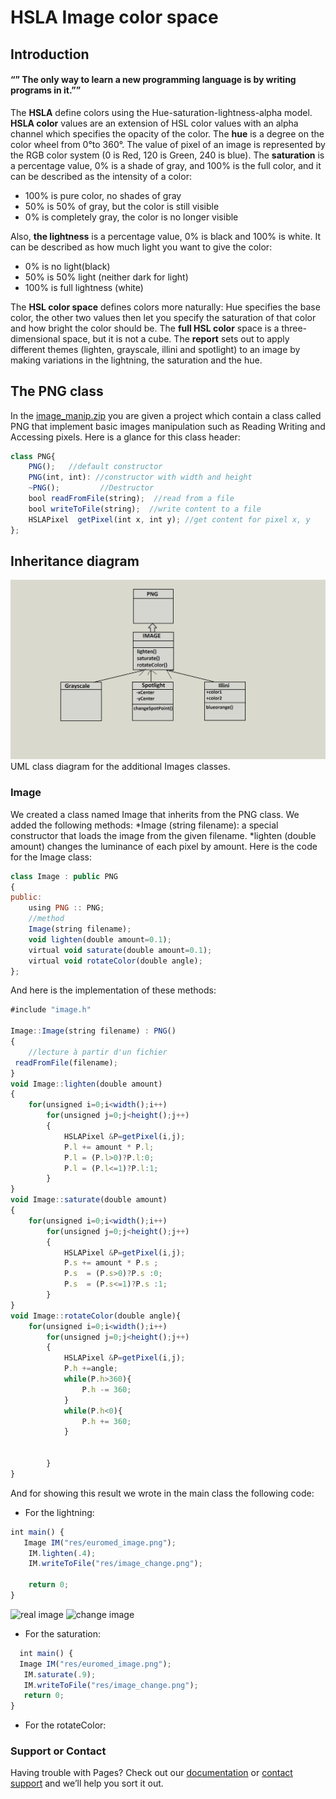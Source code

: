 # HSLA Image color space

## **Introduction** 
#### “” **The only way to learn a new programming language is by writing programs in it.**””
The **HSLA** define colors using the Hue-saturation-lightness-alpha model.
**HSLA color** values are an extension of HSL color values with an alpha channel which specifies the opacity of the color.
The **hue** is a degree on the color wheel from 0°to 360°. The value of pixel of an image is represented by the RGB color system (0 is Red, 120 is Green, 240 is blue).
The **saturation** is a percentage value, 0% is a shade of gray, and 100% is the full color, and it can be described as the intensity of a color:
* 100% is pure color, no shades of gray
*	50% is 50% of gray, but the color is still visible 
*	0% is completely gray, the color is no longer visible

Also, **the lightness** is a percentage value, 0% is black and 100% is white. It can be described as how much light you want to give the color:
*	0% is no light(black)
*	50% is 50% light (neither dark for light)
*	100% is full lightness (white)

The **HSL color space** defines colors more naturally: Hue specifies the base color, the other two values then let you specify the saturation of that color and how bright the color should be.
The **full HSL color** space is a three-dimensional space, but it is not a cube.
The **report** sets out to apply different themes (lighten, grayscale, illini and spotlight) to an image by making variations in the lightning, the saturation and the hue.

## **The PNG class**
In the [image_manip.zip](https://github.com/HarirFahem/Homework1/edit/main/README.md) you are given a project which contain a class called PNG that implement basic images manipulation such as Reading Writing and Accessing pixels.
Here is a glance for this class header:




```javascript
class PNG{
    PNG();   //default constructor
    PNG(int, int): //constructor with width and height
    ~PNG();         //Destructor
    bool readFromFile(string);  //read from a file
    bool writeToFile(string);  //write content to a file
    HSLAPixel  getPixel(int x, int y); //get content for pixel x, y
};
```


## **Inheritance diagram** 
![Diagramme](https://raw.githubusercontent.com/HarirFahem/Homework1/main/diagramme.png)
                  UML class diagram for the additional Images classes.

### Image
We created a class named Image that inherits from the PNG class. 
We added the following methods: 
 *Image (string filename): a special constructor that loads the image from the given filename.
 *lighten (double amount) changes the luminance of each pixel by amount.
Here is the code for the Image class:
```javascript
class Image : public PNG
{
public:
    using PNG :: PNG;
    //method
    Image(string filename);
    void lighten(double amount=0.1);
    virtual void saturate(double amount=0.1);
    virtual void rotateColor(double angle);
};
```
And here is the implementation of these methods:
```javascript
#include "image.h"

Image::Image(string filename) : PNG()
{
    //lecture à partir d'un fichier
 readFromFile(filename);
}
void Image::lighten(double amount)
{
    for(unsigned i=0;i<width();i++)
        for(unsigned j=0;j<height();j++)
        {
            HSLAPixel &P=getPixel(i,j);
            P.l += amount * P.l;
            P.l = (P.l>0)?P.l:0;
            P.l = (P.l<=1)?P.l:1;
        }
}
void Image::saturate(double amount)
{
    for(unsigned i=0;i<width();i++)
        for(unsigned j=0;j<height();j++)
        {
            HSLAPixel &P=getPixel(i,j);
            P.s += amount * P.s ;
            P.s  = (P.s>0)?P.s :0;
            P.s  = (P.s<=1)?P.s :1;
        }
}
void Image::rotateColor(double angle){
    for(unsigned i=0;i<width();i++)
        for(unsigned j=0;j<height();j++)
        {
            HSLAPixel &P=getPixel(i,j);
            P.h +=angle;
            while(P.h>360){
                P.h -= 360;
            }
            while(P.h<0){
                P.h += 360;
            }


        }
}
```
And for showing this result we wrote in the main class the following code:
*  For the lightning:
``` javascript
int main() {
   Image IM("res/euromed_image.png");
    IM.lighten(.4);
    IM.writeToFile("res/image_change.png");

    return 0;
}
```
 ![real image](/euromed_image.png)  ![change image](/image_change.png) 

 * For the saturation:
 ``` javascript
   int main() {
   Image IM("res/euromed_image.png");
    IM.saturate(.9);
    IM.writeToFile("res/image_change.png");
    return 0;
}
```

* For the rotateColor:




### Support or Contact

Having trouble with Pages? Check out our [documentation](https://docs.github.com/categories/github-pages-basics/) or [contact support](https://support.github.com/contact) and we’ll help you sort it out.
